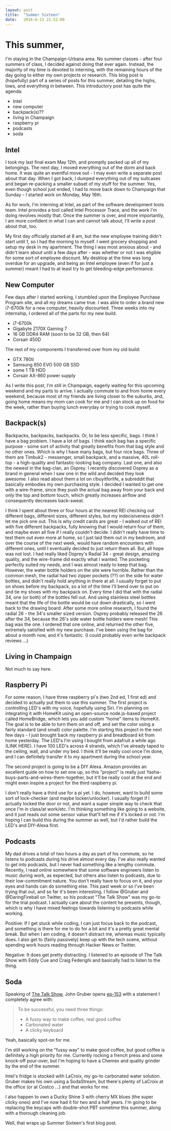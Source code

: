 ```yaml
---
layout: post
title:  "Summer Sixteen"
date:   2016-6-13 21:52:00
---
```


# This summer,

I'm staying in the Champaign-Urbana area. No summer classes - after four summers of class, I decided against doing that ever again. Instead, the majority of my time is devoted to interning, with the remaining hours of the day going to either my own projects or research. This blog post is (hopefully) part of a series of posts for this summer, detailing the highs, lows, and everything in between. This introductory post has quite the agenda:

- Intel
- new computer
- backpack(s)??
- living in Champaign
- raspberry pi
- podcasts
- soda

## Intel

I took my last final exam May 12th, and promptly packed up all of my belongings. The next day, I moved everything out of the dorm and back home. It was quite an eventful move out - I may even write a separate post about that day. When I got back, I dumped everything out of my suitcases and began re-packing a smaller subset of my stuff for the summer. Yes, even though school just ended, I had to move back down to Champaign that Sunday - I started work on Monday, May 16th.

As for work, I'm interning at Intel, as part of the software development tools team. Intel provides a tool called Intel Processor Trace, and the work I'm doing revolves mostly that. Once the summer is over, and more importantly, I am more confident in what I can and cannot talk about, I'll write a post about that, too.

My first day officially started at 8 am, but the new employee training didn't start until 1, so I had the morning to myself. I went grocery shopping and setup my desk in my apartment. The thing I was most anxious about - and didn't learn about until a few days after - was whether or not I was eligible for some sort of employee discount. My desktop at the time was long overdue for an upgrade, and being an Intel employee (even if for just a summer) meant I had to at least try to get bleeding-edge performance.

## New Computer

Few days after I started working, I stumbled upon the Employee Purchase Program site, and all my dreams came true. I was able to order a brand new i7-6700k for a new computer, heavily discounted. Three weeks into my internship, I ordered all of the parts for my new build.

- i7-6700k
- Gigabyte Z170X Gaming 7
- 16 GB DDR4 RAM (soon to be 32 GB, then 64)
- Corsair 450D

The rest of my components I transferred over from my old build:

- GTX 780ti
- Samsung 850 EVO 500 GB SSD
- some 1 TB HDD
- Corsair AX-860 power supply

As I write this post, I'm still in Champaign, eagerly waiting for this upcoming weekend and my parts to arrive. I actually commute to and from home every weekend, because most of my friends are living closer to the suburbs, and, going home means my mom can cook for me and I can stock up on food for the week, rather than buying lunch everyday or trying to cook myself.

## Backpack(s)

Backpacks, backpacks, backpacks. Or, to be less specific, bags. I think I have a bag problem. I have a lot of bags. I think each bag has a specific purpose - some sort of activity that greatly benefits from that bag style and no other ones. Which is why I have many bags, but four nice bags. Three of them are Timbuk2 - messenger, small backpack, and a massive, 40L roll-top  -  a high-quality and fantastic-looking bag company. Last one, and also the newest in the bag-clan, an Osprey. I recently discovered Osprey as a brand in general when I saw one in the wild and decided they look awesome. I also read about them a lot on r/buyitforlife, a subreddit that basically embodies my own purchasing style. I decided I wanted to get one with a wire-frame, since they push the actual bag away from your back and only the top and bottom touch, which greatly increases airflow and consequently decreases back-sweat.

I think I spent about three or four hours at the nearest REI checking out different bags, different sizes, different styles, but my indecisiveness didn't let me pick one out. This is why credit cards are great - I walked out of REI with five different backpacks, fully knowing that I would return four of them, and maybe even all five if I really couldn't decide. I didn't really have time to test them out even more at home, so I just laid them out in my bedroom, and over the course of the next week, would have random encounters with different ones, until I eventually decided to just return them all. But, all hope was not lost. I had really liked Osprey's Radial 34 - great design, amazing quality, and the wire-frame did exactly what I wanted. The pocketing perfectly suited my needs, and I was almost ready to keep that bag. However, the water bottle holders on the site were horrible. Rather than the common mesh, the radial had two zipper pockets (??) on the side for water bottles, and didn't really hold anything in there at all. I usually forget to put on shoes before my backpack, so a lot of the time I'll bend over to put on and tie my shoes with my backpack on. Every time I did that with the radial 34, one (or both) of the bottles fell out. And using stainless steel bottles meant that the life of the bottle would be cut down drastically, so I went back to the drawing board. After some more online research, I found the radial 26 - the 34's smaller sized version. Osprey probably released the 26 after the 34, because the 26's side water bottle holders were mesh! This bag was the one. I ordered that one online, and returned the other five, extremely satisfied with my new purchase. I've been using the bag for about a month now, and it's fantastic. (I could probably even write backpack reviews ...)

## Living in Champaign

Not much to say here.

## Raspberry Pi

For some reason, I have three raspberry pi's (two 2nd ed, 1 first ed) and decided to actually put them to use this summer. The first project is controlling LED's with my voice, hopefully using Siri. I'm planning on integrating it with HomeKit using an open-source node.js-based project called HomeBridge, which lets you add custom "home" items to HomeKit. The goal is to be able to turn them on and off, and set the color using a fairly standard (and small) color palette. I'm starting this project in the next few days - I just brought back my raspberry pi and breadboard kit from home yesterday. The LED's I'm using I bought from adafruit a while ago (LINK HERE). I have 100 LED's across 4 strands, which I've already taped to the ceiling, wall, and under my bed. I think it'll be really cool once I'm done, and I can definitely transfer it to my apartment during the school year.

The second project is going to be a DIY Alexa. Amazon provides an excellent guide on how to set one up, so this "project" is really just Yasha-buys-parts-and-wires-them-together, but it'll be really cool at the end and might even inspire a project for the third raspberry pi.

I don't really have a third use for a pi yet. I do, however, want to build some sort of lock-checker (and maybe locker/unlocker). I usually forget if I actually locked the door or not, and want a super simple way to check that once I'm in class/at work/etc. I'm thinking something like going to a website, and it just reads out some sensor value that'll tell me if it's locked or not. I'm hoping I can build this during the summer as well, but I'd rather build the LED's and DIY-Alexa first.

## Podcasts

My dad drives a total of two hours a day as part of his commute, so he listens to podcasts during his drive almost every day. I've also really wanted to get into podcasts, but I never had something like a lengthy commute. Recently, I read online somewhere that some software engineers listen to music during work, as expected, but others also listen to podcasts, due to their low-commitment nature. You don't really have to focus on it, and your eyes and hands can do something else. This past week or so I've been trying that out, and so far it's been interesting. I follow @Gruber and @DaringFireball on Twitter, so his podcast "The Talk Show" was my go-to for the trial podcast. I actually care about the content he presents, though, which is why I have mixed feelings towards listening to podcasts while working.

Positive: If I get stuck while coding, I can just focus back to the podcast, and something is there for me to do for a bit and it's a pretty great mental break. But when I am coding, it doesn't distract me, whereas music typically does. I also get to (fairly passively) keep up with the tech scene, without spending work hours reading through Hacker News or Twitter.

Negative: It does get pretty distracting. I listened to an episode of The Talk Show with Eddy Cue and Craig Federighi and basically had to listen to the thing.

## Soda

Speaking of [The Talk Show](https://daringfireball.net/thetalkshow), John Gruber opens [ep-153](https://daringfireball.net/thetalkshow/2016/05/06/ep-153) with a statement I completely agree with:

> To be successful, you need three things:
>
> - A fussy way to make coffee, real good coffee
> - Carbonated water
> - A clicky keyboard

Yeah, basically spot-on for me.

I'm still working on the "fussy way" to make good coffee, but good coffee is definitely a high priority for me. Currently rocking a french press and some knock-off pour-over, but I'm hoping to have a Chemex and quality grinder by the end of the summer.

Intel's fridge is stocked with LaCroix, my go-to carbonated water solution. Gruber makes his own using a SodaStream, but there's plenty of LaCroix at the office (or at Costco ...) and that works for me.

I also happen to own a Ducky Shine 3 with cherry MX blues (the super clicky ones) and I've now had it for two and a half years. I'm going to be replacing the keycaps with double-shot PBT sometime this summer, along with a thorough cleaning job.

Well, that wraps up Summer Sixteen's first blog post.